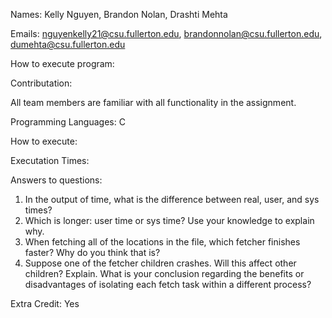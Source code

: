 Names: Kelly Nguyen, Brandon Nolan, Drashti Mehta
 
Emails: nguyenkelly21@csu.fullerton.edu, brandonnolan@csu.fullerton.edu, dumehta@csu.fullerton.edu

How to execute program: 

Contributation: 

All team members are familiar with all functionality in the assignment.

Programming Languages: C

How to execute: 

Executation Times:

Answers to questions: 
  1. In the output of time, what is the difference between real, user, and sys times?
  2. Which is longer: user time or sys time? Use your knowledge to explain why.
  3. When fetching all of the locations in the file, which fetcher finishes faster? Why do you
  think that is?
  4. Suppose one of the fetcher children crashes. Will this affect other children? Explain.
  What is your conclusion regarding the benefits or disadvantages of isolating each fetch
  task within a different process?

Extra Credit: Yes
